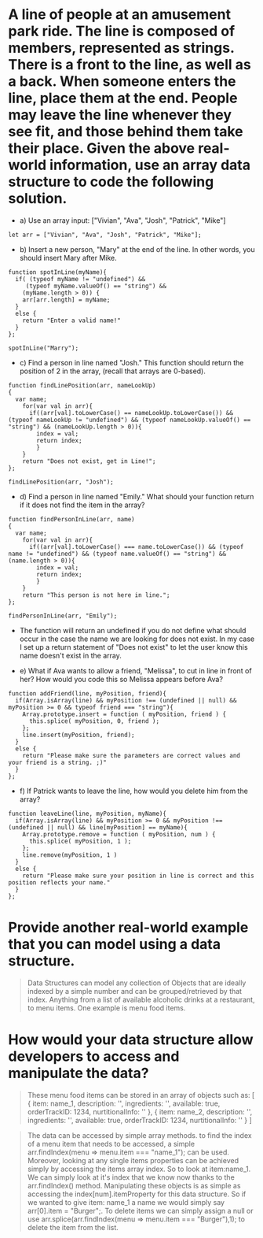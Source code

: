 # A line of people at an amusement park ride. The line is composed of members, represented as strings. There is a front to the line, as well as a back. When someone enters the line, place them at the end. People may leave the line whenever they see fit, and those behind them take their place. Given the above real-world information, use an array data structure to code the following solution.

* a) Use an array input: ["Vivian", "Ava", "Josh", "Patrick", "Mike"]
```
let arr = ["Vivian", "Ava", "Josh", "Patrick", "Mike"];

```
* b) Insert a new person, "Mary" at the end of the line. In other words, you should insert Mary after Mike.
```
function spotInLine(myName){
  if( (typeof myName != "undefined") &&
     (typeof myName.valueOf() == "string") &&
    (myName.length > 0)) {
    arr[arr.length] = myName;
  }
  else {
    return "Enter a valid name!"
  }
};

spotInLine("Marry");

```
* c) Find a person in line named "Josh." This function should return the position of 2 in the array, (recall that arrays are 0-based).
```
function findLinePosition(arr, nameLookUp)
{
  var name;
    for(var val in arr){
	  if((arr[val].toLowerCase() == nameLookUp.toLowerCase()) && (typeof nameLookUp != "undefined") && (typeof nameLookUp.valueOf() == "string") && (nameLookUp.length > 0)){
	    index = val;
		return index;
		}
	}
	return "Does not exist, get in Line!";
};

findLinePosition(arr, "Josh");
```
* d) Find a person in line named "Emily." What should your function return if it does not find the item in the array?
```
function findPersonInLine(arr, name)
{
  var name;
    for(var val in arr){
	  if((arr[val].toLowerCase() === name.toLowerCase()) && (typeof name != "undefined") && (typeof name.valueOf() == "string") && (name.length > 0)){
	    index = val;
		return index;
		}
	}
	return "This person is not here in line.";
};

findPersonInLine(arr, "Emily");

```
* The function will return an undefined if you do not define what should occur in the case the name we are looking for does not exist. In my case I set up a return statement of "Does not exist" to let the user know this name doesn't exist in the array.

* e) What if Ava wants to allow a friend, "Melissa", to cut in line in front of her? How would you code this so Melissa appears before Ava?
```
function addFriend(line, myPosition, friend){
  if(Array.isArray(line) && myPosition !== (undefined || null) && myPosition >= 0 && typeof friend === "string"){
    Array.prototype.insert = function ( myPosition, friend ) {
      this.splice( myPosition, 0, friend );
    };
    line.insert(myPosition, friend);
  }
  else {
	return "Please make sure the parameters are correct values and your friend is a string. ;)"
  }
};

```
* f) If Patrick wants to leave the line, how would you delete him from the array?
```
function leaveLine(line, myPosition, myName){
  if(Array.isArray(line) && myPosition >= 0 && myPosition !== (undefined || null) && line[myPosition] == myName){
  	Array.prototype.remove = function ( myPosition, num ) {
      this.splice( myPosition, 1 );
    };
    line.remove(myPosition, 1 )
  }
  else {
	return "Please make sure your position in line is correct and this position reflects your name."
  }
};

```

# Provide another real-world example that you can model using a data structure.

>Data Structures can model any collection of Objects that are ideally indexed by a simple number and can be grouped/retrieved by that index. Anything from a list of available alcoholic drinks at a restaurant, to menu items. One example is menu food items. 

# How would your data structure allow developers to access and manipulate the data?

>These menu food items can be stored in an array of objects such as:
[
{
item: name_1,
description: '',
ingredients: '',
available: true,
orderTrackID: 1234,
nurtitionalInfo: ''
},
{
item: name_2,
description: '',
ingredients: '',
available: true,
orderTrackID: 1234,
nurtitionalInfo: ''
}
]

>The data can be accessed by simple array methods. to find the index of a menu item that needs to be accessed, a simple arr.findIndex(menu => menu.item === "name_1"); can be used. Moreover, looking at any single items properties can be achieved simply by accessing the items array index. So to look at item:name_1. We can simply look at it's index that we know now thanks to the arr.findIndex() method. Manipulating these objects is as simple as accessing the index[num].itemProperty for this data structure. So if we wanted to give item: name_1 a name we would simply say arr[0].item = "Burger";. To delete items we can simply assign a null or use arr.splice(arr.findIndex(menu => menu.item === "Burger"),1); to delete the item from the list.
